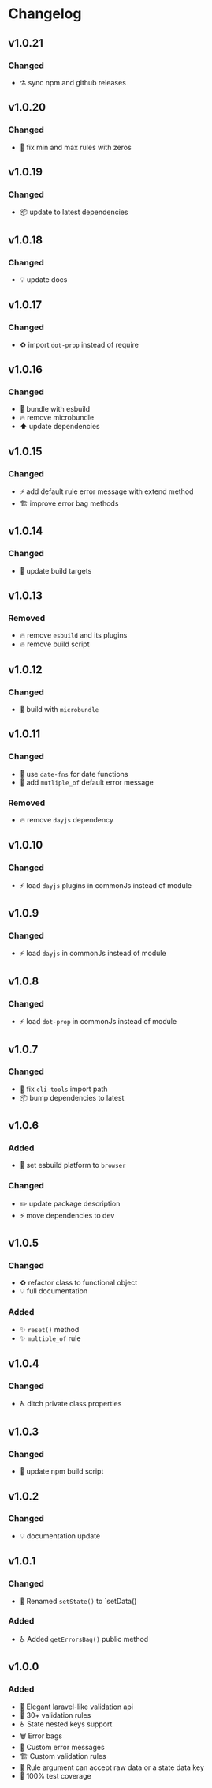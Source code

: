 # Changelog
## v1.0.21
### Changed
- :alembic: sync npm and github releases

## v1.0.20
### Changed
- :bug: fix min and max rules with zeros

## v1.0.19
### Changed
- :package: update to latest dependencies

## v1.0.18
### Changed
- :bulb: update docs

## v1.0.17
### Changed
- :recycle: import `dot-prop` instead of require

## v1.0.16
### Changed
- :green_heart: bundle with esbuild
- :fire: remove microbundle
- :arrow_up: update dependencies

## v1.0.15
### Changed
- :zap: add default rule error message with extend method
- :building_construction: improve error bag methods

## v1.0.14
### Changed
- :green_heart: update build targets

## v1.0.13
### Removed
- :fire: remove `esbuild` and its plugins
- :fire: remove build script
 
## v1.0.12
### Changed
- :green_heart: build with `microbundle`

## v1.0.11
### Changed
- :triangular_flag_on_post: use `date-fns` for date functions
- :speech_balloon: add `mutliple_of` default error message
### Removed
- :fire: remove `dayjs` dependency

## v1.0.10
### Changed
- :zap: load `dayjs` plugins in commonJs instead of module

## v1.0.9
### Changed
- :zap: load `dayjs` in commonJs instead of module

## v1.0.8
### Changed
- :zap: load `dot-prop` in commonJs instead of module

## v1.0.7
### Changed
- :bug: fix `cli-tools` import path
- :package: bump dependencies to latest

## v1.0.6
### Added
- :hammer: set esbuild platform to `browser`
### Changed
- :pencil2: update package description
- :zap: move dependencies to dev

## v1.0.5
### Changed
- :recycle: refactor class to functional object
- :bulb: full documentation
### Added
- :sparkles: `reset()` method
- :sparkles: `multiple_of` rule

## v1.0.4
### Changed
- :wheelchair: ditch private class properties

## v1.0.3
### Changed
- :hammer: update npm build script
 
## v1.0.2
### Changed
- :bulb: documentation update

## v1.0.1
### Changed
- :truck: Renamed `setState()` to `setData()
### Added
- :wheelchair: Added `getErrorsBag()` public method

## v1.0.0
### Added
- :lipstick: Elegant laravel-like validation api
- :seedling: 30+ validation rules
- :wheelchair: State nested keys support
- :wastebasket: Error bags
- :speech_balloon: Custom error messages
- :building_construction: Custom validation rules
- :goal_net: Rule argument can accept raw data or a state data key
- :test_tube: 100% test coverage
